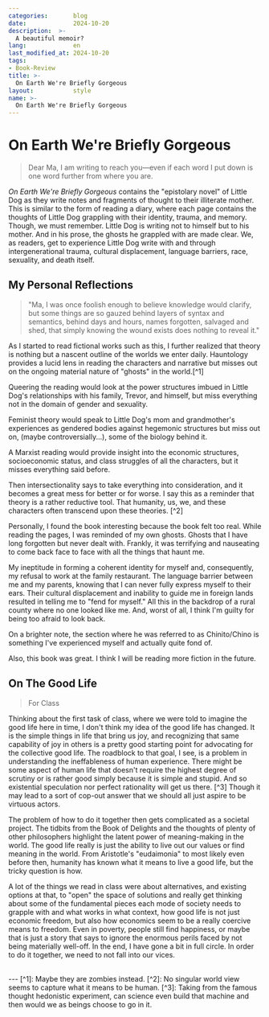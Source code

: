 ```yaml
---
categories:       blog
date:             2024-10-20
description:  >-
  A beautiful memoir?
lang:             en
last_modified_at: 2024-10-20
tags:
- Book-Review
title: >-
  On Earth We're Briefly Gorgeous
layout:           style
name: >-
  On Earth We're Briefly Gorgeous
---
```


# On Earth We're Briefly Gorgeous

> Dear Ma,
> I am writing to reach you—even if each word I put down is one word
> further from where you are.

*On Earth We're Briefly Gorgeous* contains the "epistolary novel" of Little Dog as they write notes and fragments of thought to their illiterate mother. This is similar to the form of reading a diary, where each page contains the thoughts of Little Dog grappling with their identity, trauma, and memory. Though, we must remember. Little Dog is writing not to himself but to his mother. And in his prose, the ghosts he grappled with are made clear. We, as readers, get to experience Little Dog write with and through intergenerational trauma, cultural displacement, language barriers, race, sexuality, and death itself.

## My Personal Reflections

> "Ma, I was once foolish enough to believe knowledge would clarify, but some things are so gauzed behind layers of syntax and semantics, behind days and hours, names forgotten, salvaged and shed, that simply knowing the wound exists does nothing to reveal it."

As I started to read fictional works such as this, I further realized that theory is nothing but a nascent outline of the worlds we enter daily. Hauntology provides a lucid lens in reading the characters and narrative but misses out on the ongoing material nature of "ghosts" in the world.[^1] 

Queering the reading would look at the power structures imbued in Little Dog's relationships with his family, Trevor, and himself, but miss everything not in the domain of gender and sexuality. 

Feminist theory would speak to Little Dog's mom and grandmother's experiences as gendered bodies against hegemonic structures but miss out on, (maybe controversially...), some of the biology behind it.

A Marxist reading would provide insight into the economic structures, socioeconomic status, and class struggles of all the characters, but it misses everything said before. 

Then intersectionality says to take everything into consideration, and it becomes a great mess for better or for worse. I say this as a reminder that theory is a rather reductive tool. That humanity, us, we, and these characters often transcend upon these theories. [^2] 

Personally, I found the book interesting because the book felt too real. While reading the pages, I was reminded of my own ghosts. Ghosts that I have long forgotten but never dealt with. Frankly, it was terrifying and nauseating to come back face to face with all the things that haunt me. 

My ineptitude in forming a coherent identity for myself and, consequently, my refusal to work at the family restaurant. The language barrier between me and my parents, knowing that I can never fully express myself to their ears. Their cultural displacement and inability to guide me in foreign lands resulted in telling me to "fend for myself." All this in the backdrop of a rural county where no one looked like me. And, worst of all, I think I'm guilty for being too afraid to look back. 

On a brighter note, the section where he was referred to as Chinito/Chino is something I've experienced myself and actually quite fond of.

Also, this book was great. I think I will be reading more fiction in the future.

## On The Good Life

> For Class

Thinking about the first task of class, where we were told to imagine the good life here in time, I don't think my idea of the good life has changed. It is the simple things in life that bring us joy, and recognizing that same capability of joy in others is a pretty good starting point for advocating for the collective good life. The roadblock to that goal, I see, is a problem in understanding the ineffableness of human experience. There might be some aspect of human life that doesn't require the highest degree of scrutiny or is rather good simply because it is simple and stupid. And so existential speculation nor perfect rationality will get us there. [^3] Though it may lead to a sort of cop-out answer that we should all just aspire to be virtuous actors.

The problem of how to do it together then gets complicated as a societal project. The tidbits from the Book of Delights and the thoughts of plenty of other philosophers highlight the latent power of meaning-making in the world. The good life really is just the ability to live out our values or find meaning in the world. From Aristotle's "eudaimonia" to most likely even before then, humanity has known what it means to live a good life, but the tricky question is how.

A lot of the things we read in class were about alternatives, and existing options at that, to "open" the space of solutions and really get thinking about some of the fundamental pieces each mode of society needs to grapple with and what works in what context, how good life is not just economic freedom, but also how economics seem to be a really coercive means to freedom. Even in poverty, people still find happiness, or maybe that is just a story that says to ignore the enormous perils faced by not being materially well-off. In the end, I have gone a bit in full circle. In order to do it together, we need to not fall into our vices.

<br/>
---
[^1]: Maybe they are zombies instead.
[^2]: No singular world view seems to capture what it means to be human.
[^3]: Taking from the famous thought hedonistic experiment, can science even build that machine and then would we as beings choose to go in it. 